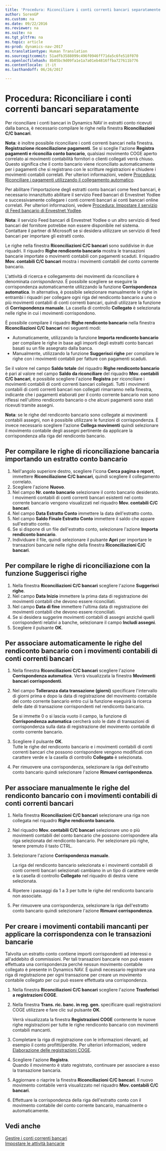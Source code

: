 ```yaml
---
title: 'Procedura: Riconciliare i conti correnti bancari separatamente'
author: SorenGP
ms.custom: na
ms.date: 09/22/2016
ms.reviewer: na
ms.suite: na
ms.tgt_pltfrm: na
ms.topic: article
ms-prod: dynamics-nav-2017
ms.translationtype: Human Translation
ms.sourcegitcommit: 51adfb3588099c496f0946ff71da5c6fe518f070
ms.openlocfilehash: 8b05bc9d09fa1e1a7a01eb4816ffba727611b776
ms.contentlocale: it-it
ms.lasthandoff: 06/26/2017

---
```


# <a name="how-to-reconcile-bank-accounts-separately"></a>Procedura: Riconciliare i conti correnti bancari separatamente
Per riconciliare i conti bancari in Dynamics NAV in estratti conto ricevuti dalla banca, è necessario compilare le righe nella finestra **Riconciliazioni C/C bancari**.

**Nota**: è inoltre possibile riconciliare i conti correnti bancari nella finestra. **Registrazione riconciliazione pagamenti**. Se si sceglie l'azione **Registra pagamenti e riconcilia conto bancario**, qualsiasi movimento COGE aperto correlato ai movimenti contabilità fornitori o clienti collegati verrà chiuso. Questo significa che il conto bancario viene riconciliato automaticamente per i pagamenti che si registrano con le scritture registrazioni e chiudere i movimenti contabili correlati. Per ulteriori informazioni, vedere [Procedura: Riconciliare i pagamenti utilizzando il collegamento automatico](receivables-how-reconcile-payments-auto-application.md).

Per abilitare l'importazione degli estratti conto bancari come feed bancari, è necessario innanzitutto abilitare il servizio Feed bancari di Envestnet Yodlee e successivamente collegare i conti correnti bancari ai conti bancari online correlati. Per ulteriori informazioni, vedere [Procedura: Impostare il servizio di Feed bancario di Envestnet Yodlee](bank-how-setup-bank-statement-service.md).

**Nota**: il servizio Feed bancari di Envestnet Yodlee o un altro servizio di feed bancari del fornitore potrebbe non essere disponibile nel sistema. Contattare il partner di Microsoft se si desidera utilizzare un servizio di feed bancari per importare gli estratti conto.

Le righe nella finestra **Riconciliazioni C/C bancari** sono suddivise in due riquadri. Il riquadro **Righe rendiconto bancario** mostra le transazioni bancarie importate o movimenti contabili con pagamenti scaduti. Il riquadro **Mov. contabili C/C bancari** mostra i movimenti contabili del conto corrente bancario.

L'attività di ricerca e collegamento dei movimenti da riconciliare è denominata *corrispondenza*. È possibile scegliere se eseguire la corrispondenza automaticamente utilizzando la funzione **Corrispondenza automatica**. In alternativa, è possibile selezionare manualmente le righe in entrambi i riquadri per collegare ogni riga del rendiconto bancario a uno o più movimenti contabili di conti correnti bancari, quindi utilizzare la funzione di **Corrispondenza manuale**. La casella di controllo **Collegato** è selezionata nelle righe in cui i movimenti corrispondono.

È possibile compilare il riquadro **Righe rendiconto bancario** nella finestra **Riconciliazioni C/C bancari** nei seguenti modi:

* Automaticamente, utilizzando la funzione **Importa rendiconto bancario** per compilare le righe in base agli importi degli estratti conto bancari basati su un file assegnato dalla banca.
* Manualmente, utilizzando la funzione **Suggerisci righe** per compilare le righe con i movimenti contabili per fatture con pagamenti scaduti.

Se il valore nel campo **Saldo totale** del riquadro **Righe rendiconto bancario** è pari al valore nel campo **Saldo da riconciliare** del riquadro **Mov. contabili C/C bancari**, è possibile scegliere l'azione **Registra** per riconciliare i movimenti contabili di conti correnti bancari collegati. Tutti i movimenti contabili di conti correnti bancari non collegati rimarranno nella finestra, indicante che i pagamenti elaborati per il conto corrente bancario non sono riflessi nell'ultimo rendiconto bancario o che alcuni pagamenti sono stati ricevuti tramite assegni.

**Nota**: se le righe del rendiconto bancario sono collegate ai movimenti contabili assegni, non è possibile utilizzare le funzioni di corrispondenza. È invece necessario scegliere l'azione **Collega movimenti** quindi selezionare il movimento contabile degli assegni pertinente da applicare la corrispondenza alla riga del rendiconto bancario.

## <a name="to-fill-bank-reconciliation-lines-by-importing-a-bank-statement"></a>Per compilare le righe di riconciliazione bancaria importando un estratto conto bancario  
1. Nell'angolo superiore destro, scegliere l'icona **Cerca pagina o report**, immettere **Riconciliazione C/C bancari**, quindi scegliere il collegamento correlato.
2. Scegliere l'azione **Nuovo**.
3. Nel campo **Nr. conto bancario** selezionare il conto bancario desiderato. I movimenti contabili di conti correnti bancari esistenti nel conto corrente bancario vengono visualizzati nel riquadro **Mov. contabili C/C bancari**.
4. Nel campo **Data Estratto Conto** immettere la data dell'estratto conto.
5. Nel campo **Saldo Finale Estratto Conto** immettere il saldo che appare sull'estratto conto.
6. Se si dispone di un file dell'estratto conto, selezionare l'azione **Importa rendiconto bancario**.
7. Individuare il file, quindi selezionare il pulsante **Apri** per importare le transazioni bancarie nelle righe della finestra **Riconciliazioni C/C bancari**.

## <a name="to-fill-bank-reconciliation-lines-with-the-suggest-lines-function"></a>Per compilare le righe di riconciliazione con la funzione Suggerisci righe
1. Nella finestra **Riconciliazioni C/C bancari** scegliere l'azione **Suggerisci righe**.
2. Nel campo **Data Inizio** immettere la prima data di registrazione dei movimenti contabili che devono essere riconciliati.
3. Nel campo **Data di fine** immettere l'ultima data di registrazione dei movimenti contabili che devono essere riconciliati.
4. Se si desidera suggerire movimenti contabili di assegni anziché quelli corrispondenti relativi a banche, selezionare il campo **Includi assegni**.
5. Scegliere il pulsante **OK**.

## <a name="to-match-bank-statement-lines-with-bank-account-ledger-entries-automatically"></a>Per associare automaticamente le righe del rendiconto bancario con i movimenti contabili di conti correnti bancari
1. Nella finestra **Riconciliazioni C/C bancari** scegliere l'azione **Corrispondenza automatica**. Verrà visualizzata la finestra **Movimenti bancari corrispondenti**.
2. Nel campo **Tolleranza data transazione (giorni)** specificare l'intervallo di giorni prima e dopo la data di registrazione del movimento contabile del conto corrente bancario entro cui la funzione eseguirà la ricerca delle date di transazione corrispondenti nel rendiconto bancario.

    Se si immette 0 o si lascia vuoto il campo, la funzione di **Corrispondenza automatica** cercherà solo le date di transazioni di corrispondenza sulla data di registrazione del movimento contabile di conto corrente bancario.  
3. Scegliere il pulsante **OK**.  
Tutte le righe del rendiconto bancario e i movimenti contabili di conti correnti bancari che possono corrispondere vengono modificati con carattere verde e la casella di controllo **Collegato** è selezionata.
4. Per rimuovere una corrispondenza, selezionare la riga dell'estratto conto bancario quindi selezionare l'azione **Rimuovi corrispondenza**.

## <a name="to-match-bank-statement-lines-with-bank-account-ledger-entries-manually"></a>Per associare manualmente le righe del rendiconto bancario con i movimenti contabili di conti correnti bancari
1. Nella finestra **Riconciliazioni C/C bancari** selezionare una riga non collegata nel riquadro **Righe rendiconto bancario**.
2. Nel riquadro **Mov. contabili C/C bancari** selezionare uno o più movimenti contabili del conto bancario che possono corrispondere alla riga selezionata del rendiconto bancario. Per selezionare più righe, tenere premuto il tasto CTRL.  
3. Selezionare l'azione **Corrispondenza manuale**.

    La riga del rendiconto bancario selezionata e i movimenti contabili di conti correnti bancari selezionati cambiano in un tipo di carattere verde e la casella di controllo **Collegato** nel riquadro di destra viene selezionata.
4. Ripetere i passaggi da 1 a 3 per tutte le righe del rendiconto bancario non associate.
5. Per rimuovere una corrispondenza, selezionare la riga dell'estratto conto bancario quindi selezionare l'azione **Rimuovi corrispondenza**.

## <a name="to-create-missing-ledger-entries-to-match-bank-transactions-with"></a>Per creare i movimenti contabili mancanti per applicare la corrispondenza con le transazioni bancarie
Talvolta un estratto conto contiene importi corrispondenti ad interessi o all'addebito di commissioni. Per tali transazioni bancarie non può essere effettuata una corrispondenza perché nessun movimento contabile collegato è presente in Dynamics NAV. È quindi necessario registrare una riga di registrazione per ogni transazione per creare un movimento contabile collegato per cui può essere effettuata una corrispondenza.

1. Nella finestra **Riconciliazioni C/C bancari** scegliere l'azione **Trasferisci a registrazioni COGE**.  
2. Nella finestra **Trans. ric. banc. in reg. gen.** specificare quali registrazioni COGE utilizzare e fare clic sul pulsante **OK**.

    Verrà visualizzata la finestra **Registrazioni COGE** contenente le nuove righe registrazioni per tutte le righe rendiconto bancario con movimenti contabili mancanti.
3. Completare la riga di registrazione con le informazioni rilevanti, ad esempio il conto profitti/perdite. Per ulteriori informazioni, vedere [Elaborazione delle registrazioni COGE](ui-work-general-journals.md).  
4. Scegliere l'azione **Registra**.  
Quando il movimento è stato registrato, continuare per associare a esso la transazione bancaria.
5. Aggiornare o riaprire la finestra **Riconciliazioni C/C bancari**. Il nuovo movimento contabile verrà visualizzato nel riquadro **Mov. contabili C/C bancari**.
6. Effettuare la corrispondenza della riga dell'estratto conto con il movimento contabile del conto corrente bancario, manualmente o automaticamente.

## <a name="see-also"></a>Vedi anche  
[Gestire i conti correnti bancari](bank-manage-bank-accounts.md)  
[Impostare le attività bancarie](bank-setup-banking.md)

